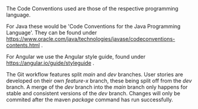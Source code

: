 The Code Conventions used are those of the respective programming language.

For Java these would be 'Code Conventions for the Java
Programming Language'. They can be found under 
[](url)https://www.oracle.com/java/technologies/javase/codeconventions-contents.html .

For Angular we use the Angular style guide, found under [](url)https://angular.io/guide/styleguide .

The Git workflow features split _main_ and _dev_ branches. User stories are developed on their own _feature-x_ branch, these being split off from the _dev_ branch. A merge of the _dev_ branch into the _main_ branch only happens for stable and consistent versions of the _dev_ branch.
Changes will only be commited after the maven _package_ command has run successfully.


